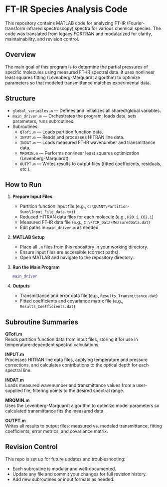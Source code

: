 # FT-IR Species Analysis Code

This repository contains MATLAB code for analyzing FT-IR (Fourier-transform infrared spectroscopy) spectra for various chemical species. The code was translated from legacy FORTRAN and modularized for clarity, maintainability, and revision control.

## Overview

The main goal of this program is to determine the partial pressures of specific molecules using measured FT-IR spectral data. It uses nonlinear least squares fitting (Levenberg-Marquardt algorithm) to optimize parameters so that modeled transmittance matches experimental data.

## Structure

- `global_variables.m` — Defines and initializes all shared/global variables.
- `main_driver.m` — Orchestrates the program: loads data, sets parameters, runs subroutines.
- Subroutines:
  - `QTofi.m` — Loads partition function data.
  - `INPUT.m` — Reads and processes HITRAN line data.
  - `INDAT.m` — Loads measured FT-IR wavenumber and transmittance data.
  - `MRQMIN.m` — Performs nonlinear least squares optimization (Levenberg-Marquardt).
  - `OUTPT.m` — Writes results to output files (fitted coefficients, residuals, etc.).

## How to Run

1. **Prepare Input Files**
    - Partition function input file (e.g., `C:\QUANT\Partition-Sums\Input_File_data.txt`)
    - Reduced HITRAN data files for each molecule (e.g., `H2O.i`, `CO2.i`)
    - Measured FT-IR data file (e.g., `C:\FTIR_Data\MeasuredData.dat`)
    - Edit paths in `main_driver.m` as needed.

2. **MATLAB Setup**
    - Place all `.m` files from this repository in your working directory.
    - Ensure input files are accessible (correct paths).
    - Open MATLAB and navigate to the repository directory.

3. **Run the Main Program**
    ```matlab
    main_driver
    ```

4. **Outputs**
    - Transmittance and error data file (e.g., `Results_Transmittance.dat`)
    - Fitted coefficients and covariance matrix file (e.g., `Results_Coefficients.dat`)

## Subroutine Summaries

**QTofi.m**  
Reads partition function data from input files, storing it for use in temperature-dependent spectral calculations.

**INPUT.m**  
Processes HITRAN line data files, applying temperature and pressure corrections, and calculates contributions to the optical depth for each spectral line.

**INDAT.m**  
Loads measured wavenumber and transmittance values from a user-supplied file, filtering points to the desired spectral range.

**MRQMIN.m**  
Uses the Levenberg-Marquardt algorithm to optimize model parameters so calculated transmittance fits the measured data.

**OUTPT.m**  
Writes all results to output files: measured vs. modeled transmittance, fitting coefficients, error metrics, and covariance matrix.

## Revision Control

This repo is set up for future updates and troubleshooting:
- Each subroutine is modular and well-documented.
- Update any file and commit your changes for full revision history.
- Add new subroutines or input formats as needed.
